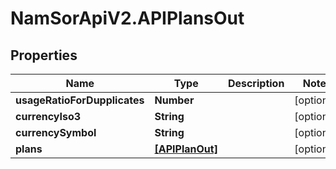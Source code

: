 # NamSorApiV2.APIPlansOut

## Properties
Name | Type | Description | Notes
------------ | ------------- | ------------- | -------------
**usageRatioForDupplicates** | **Number** |  | [optional] 
**currencyIso3** | **String** |  | [optional] 
**currencySymbol** | **String** |  | [optional] 
**plans** | [**[APIPlanOut]**](APIPlanOut.md) |  | [optional] 


